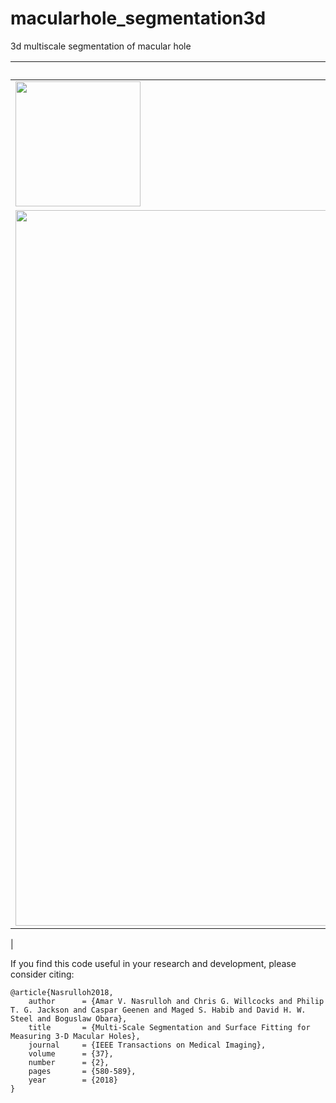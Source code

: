 # macularhole_segmentation3d
3d multiscale segmentation of macular hole<br/>

| INPUT | OUTPUT |
| ------------- | ------------- |
| <img src="https://github.com/amarvijai/macularhole_segmentation3d/im/mh.png" width="200"> 
| <img src="https://github.com/amarvijai/macularhole_segmentation3d/im/mhoutput.png" width="1145"> 
|

If you find this code useful in your research and development, please consider citing:

    @article{Nasrulloh2018,
        author      = {Amar V. Nasrulloh and Chris G. Willcocks and Philip T. G. Jackson and Caspar Geenen and Maged S. Habib and David H. W. Steel and Boguslaw Obara},
        title       = {Multi-Scale Segmentation and Surface Fitting for Measuring 3-D Macular Holes},
        journal     = {IEEE Transactions on Medical Imaging},
        volume      = {37},
        number      = {2},
        pages       = {580-589},
        year        = {2018}
    }
